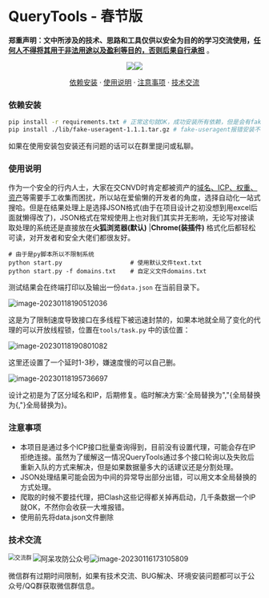 

# QueryTools - 春节版

**郑重声明：文中所涉及的技术、思路和工具仅供以安全为目的的学习交流使用，<u>任何人不得将其用于非法用途以及盈利等目的，否则后果自行承担</u>** 。

<p align="center"><a href="https://opensource.org/licenses/MIT"><img src="https://img.shields.io/badge/license-MIT-_red.svg"></a><a href="https://github.com/z-bool/QueryTools"><img  src="https://goreportcard.com/badge/github.com/projectdiscovery/httpx"></a></p>

<p align="center"><a href="#install">依赖安装</a> · <a href="#tall">使用说明</a> · <a href="#notice">注意事项</a> · <a href="#communicate">技术交流</a></p>

<div id="install"></div>

### 依赖安装

```bash
pip install -r requirements.txt # 正常这句就OK，成功安装所有依赖，但是会有fake-useragent报错的
pip install ./lib/fake-useragent-1.1.1.tar.gz # fake-useragent报错安装不上的用安装包安装
```

如果在使用安装包安装还有问题的话可以在群里提问或私聊。

<div id= "tall"></div>

### 使用说明

作为一个安全的行内人士，大家在交CNVD时肯定都被资产的<u>域名、ICP、权重、资产</u>等需要手工收集而困扰，所以站在爱偷懒的开发者的角度，选择自动化一站式搜哈。但是在结果处理上是选择JSON格式(由于在项目设计之初没想到用excel后面就懒得改了)，JSON格式在常规使用上也对我们其实并无影响，无论写对接读取处理的系统还是直接放在**火狐浏览器(默认)** |**Chrome(装插件)** 格式化后都轻松可读，对开发者和安全大佬们都很友好。

```text
# 由于是py脚本所以不限制系统
python start.py                   # 使用默认文件text.txt
python start.py -f domains.txt    # 自定义文件domains.txt
```

测试结果会在终端打印以及输出一份`data.json` 在当前目录下。

![image-20230118190512036](https://cdn.jsdelivr.net/gh/z-bool/images@master/img/image-20230118190512036.png)

这是为了限制速度导致接口在多线程下被迅速封禁的，如果本地就全局了变化的代理的可以开放线程锁，位置在`tools/task.py` 中的该位置：

![image-20230118190801082](https://cdn.jsdelivr.net/gh/z-bool/images@master/img/image-20230118190801082.png)

这里还设置了一个延时1-3秒，嫌速度慢的可以自己删。

![image-20230118195736697](https://cdn.jsdelivr.net/gh/z-bool/images@master/img/image-20230118195736697.png)

设计之初是为了区分域名和IP，后期修复。临时解决方案:'全局替换为","{全局替换为{,"}全局替换为}。

<div id="notice"></div>

### 注意事项

- 本项目是通过多个ICP接口批量查询得到，目前没有设置代理，可能会存在IP拒绝连接。虽然为了缓解这一情况QueryTools通过多个接口轮询以及失败后重新入队的方式来解决，但是如果数据量多大的话建议还是分割处理。
- JSON处理结果可能会因为中间的异常导出部分出错，可以用文本全局替换的方式处理。
- 爬取的时候不要挂代理，把Clash这些记得都关掉再启动，几千条数据一个IP就OK，不然你会收获一大堆报错。
- 使用前先将data.json文件删除

<div id="communicate"></div>

### 技术交流

<img src="https://cdn.jsdelivr.net/gh/z-bool/images@master/img/image-20230116172606976.png" alt="交流群" style="zoom: 80%;" align="left" /><img src="https://cdn.jsdelivr.net/gh/z-bool/images@master/img/qrcode_for_gh_c90beef1e2e7_258.jpg" alt="阿呆攻防公众号" style="zoom:100%;" />![image-20230116173105809](https://cdn.jsdelivr.net/gh/z-bool/images@master/img/image-20230116173105809.png)



微信群有过期时间限制，如果有技术交流、BUG解决、环境安装问题都可以于公众号/QQ群获取微信群信息。
